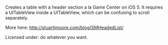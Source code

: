 Creates a table with a header section a la Game Center on iOS 5. It requires a UITableView inside a UITableView, which can be confusing to scroll separately.

More here: http://stuartjmoore.com/blog/SMHeadedList/

Licensed under: do whatever you want.
